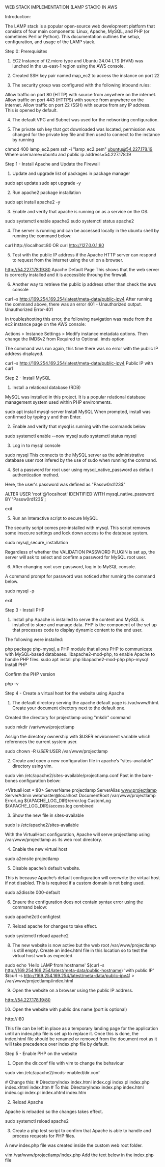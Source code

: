 WEB STACK IMPLEMENTATION (LAMP STACK) IN AWS

Introduction:

The LAMP stack is a popular open-source web development platform that consists of four main components: Linux, Apache, MySQL, and PHP (or sometimes Perl or Python). This documentation outlines the setup, configuration, and usage of the LAMP stack.

Step 0: Prerequisites

1. EC2 Instance of t2.micro type and Ubuntu 24.04 LTS (HVM) was lunched in the us-east-1 region using the AWS console.

2. Created SSH key pair named map_ec2 to access the instance on port 22

3. The security group was configured with the following inbound rules:

Allow traffic on port 80 (HTTP) with source from anywhere on the internet.
Allow traffic on port 443 (HTTPS) with source from anywhere on the internet.
Allow traffic on port 22 (SSH) with source from any IP address. This is opened by default.

4. The default VPC and Subnet was used for the networking configuration.

5. The private ssh key that got downloaded was located, permission was changed for the private key file and then used to connect to the instance by running

chmod 400 lamp_ec2.pem
ssh -i "lamp_ec2.pem" ubuntu@54.227.178.19
Where username=ubuntu and public ip address=54.227.178.19


Step 1 - Install Apache and Update the Firewall

1. Update and upgrade list of packages in package manager

sudo apt update
sudo apt upgrade -y

2. Run apache2 package installation

sudo apt install apache2 -y

3. Enable and verify that apache is running on as a service on the OS.

sudo systemctl enable apache2
sudo systemctl status apache2

4. The server is running and can be accessed locally in the ubuntu shell by running the command below:

curl http://localhost:80
OR
curl http://127.0.0.1:80

5. Test with the public IP address if the Apache HTTP server can respond to request from the internet using the url on a browser.

http://54.227.178.19:80
Apache Default Page This shows that the web server is correctly installed and it is accessible throuhg the firewall.

6. Another way to retrieve the public ip address other than check the aws console

curl -s http://169.254.169.254/latest/meta-data/public-ipv4
After running the command above, there was an error 401 - Unauthorized output. Unauthorized Error-401

In troubleshooting this error, the following navigation was made from the ec2 instance page on the AWS console:

Actions > Instance Settings > Modify instance metadata options.
Then change the IMDSv2 from Required to Optional.
imds option

The command was run again, this time there was no error with the public IP address displayed.

curl -s http://169.254.169.254/latest/meta-data/public-ipv4
Public IP with curl

Step 2 - Install MySQL
1. Install a relational database (RDB)

MySQL was installed in this project. It is a popular relational database management system used within PHP environments.

sudo apt install mysql-server
Install MySQL When prompted, install was confirmed by typing y and then Enter.

2. Enable and verify that mysql is running with the commands below

sudo systemctl enable --now mysql
sudo systemctl status mysql

3. Log in to mysql console

sudo mysql
This connects to the MySQL server as the administrative database user root infered by the use of sudo when running the command.

4. Set a password for root user using mysql_native_password as default authentication method.

Here, the user's password was defined as "Passw0rd123$"

ALTER USER 'root'@'localhost' IDENTIFIED WITH mysql_native_password BY 'Passw0rd123$';

exit

5. Run an Interactive script to secure MySQL

The security script comes pre-installed with mysql. This script removes some insecure settings and lock down access to the database system.

sudo mysql_secure_installation


Regardless of whether the VALIDATION PASSWORD PLUGIN is set up, the server will ask to select and confirm a password for MySQL root user.

6. After changing root user password, log in to MySQL console.

A command prompt for password was noticed after running the command below.

sudo mysql -p

exit

Step 3 - Install PHP

1. Install php Apache is installed to serve the content and MySQL is installed to store and manage data. PHP is the component of the set up that processes code to display dynamic content to the end user.

The following were installed:

php package
php-mysql, a PHP module that allows PHP to communicate with MySQL-based databases.
libapache2-mod-php, to enable Apache to handle PHP files.
sudo apt install php libapache2-mod-php php-mysql
Install PHP

Confirm the PHP version

php -v

Step 4 - Create a virtual host for the website using Apache

1. The default directory serving the apache default page is /var/www/html. Create your document directory next to the default one.

Created the directory for projectlamp using "mkdir" command

sudo mkdir /var/www/projectlamp

Assign the directory ownership with $USER environment variable which references the current system user.

sudo chown -R $USER:$USER /var/www/projectlamp

2. Create and open a new configuration file in apache’s “sites-available” directory using vim.

sudo vim /etc/apache2/sites-available/projectlamp.conf
Past in the bare-bones configuration below:

<VirtualHost *:80>
  ServerName projectlamp
  ServerAlias www.projectlamp
  ServerAdmin webmaster@localhost
  DocumentRoot /var/www/projectlamp
  ErrorLog ${APACHE_LOG_DIR}/error.log
  CustomLog ${APACHE_LOG_DIR}/access.log combined
</VirtualHost>

3. Show the new file in sites-available

sudo ls /etc/apache2/sites-available


With the VirtualHost configuration, Apache will serve projectlamp using /var/www/projectlamp as its web root directory.

4. Enable the new virtual host

sudo a2ensite projectlamp

5. Disable apache’s default website.

This is because Apache’s default configuration will overwrite the virtual host if not disabled. This is required if a custom domain is not being used.

sudo a2dissite 000-default

6. Ensure the configuration does not contain syntax error using the command below:

sudo apache2ctl configtest

7. Reload apache for changes to take effect.

sudo systemctl reload apache2

8. The new website is now active but the web root /var/www/projectlamp is still empty. Create an index.html file in this location so to test the virtual host work as expected.

sudo echo 'Hello LAMP from hostname' $(curl -s http://169.254.169.254/latest/meta-data/public-hostname) 'with public IP' $(curl -s http://169.254.169.254/latest/meta-data/public-ipv4) > /var/www/projectlamp/index.html

9. Open the website on a browser using the public IP address.

http://54.227.178.19:80

10. Open the website with public dns name (port is optional)

http://<public-DNS-name>:80

This file can be left in place as a temporary landing page for the application until an index.php file is set up to replace it. Once this is done, the index.html file should be renamed or removed from the document root as it will take precedence over index.php file by default.

Step 5 - Enable PHP on the website

1. Open the dir.conf file with vim to change the behaviour

sudo vim /etc/apache2/mods-enabled/dir.conf

<IfModule mod_dir.c>
  # Change this:
  # DirectoryIndex index.html index.cgi index.pl index.php index.xhtml index.htm
  # To this:
  DirectoryIndex index.php index.html index.cgi index.pl index.xhtml index.htm
</IfModule>


2. Reload Apache

Apache is reloaded so the changes takes effect.

sudo systemctl reload apache2


3. Create a php test script to confirm that Apache is able to handle and process requests for PHP files.

A new index.php file was created inside the custom web root folder.

vim /var/www/projectlamp/index.php
Add the text below in the index.php file

<?php
phpinfo();
php text

4. Now refresh the page

PHP page

This page provides information about the server from the perspective of PHP. It is useful for debugging and to ensure the settings are being applied correctly.

After checking the relevant information about the server through this page, It’s best to remove the file created as it contains sensitive information about the PHP environment and the ubuntu server. It can always be recreated if the information is needed later.

sudo rm /var/www/projectlamp/index.php


Conclusion:

The LAMP stack provides a robust and flexible platform for developing and deploying web applications. By following the guidelines outlined in this documentation, It was possible to set up, configure, and maintain a LAMP environment effectively, enabling the creation of powerful and scalable web solutions.